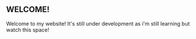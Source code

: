 ## WELCOME!

Welcome to my website! It's still under development as i'm still learning but watch this space! 
